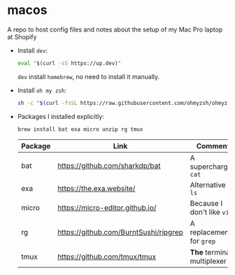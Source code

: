 # macos

A repo to host config files and notes about the setup of my Mac Pro laptop at Shopify

* Install `dev`:
  ```sh
  eval "$(curl -sS https://up.dev)"
  ```

  `dev` install `homebrew`, no need to install it manually.

* Install `oh my zsh`:
  ```sh
  sh -c "$(curl -fsSL https://raw.githubusercontent.com/ohmyzsh/ohmyzsh/master/tools/install.sh)"
  ```

* Packages I installed explicitly:
  ```
  brew install bat exa micro unzip rg tmux
  ```

  | Package  | Link      | Comment    |
  |----------|-----------|------------|
  | bat      | https://github.com/sharkdp/bat  | A supercharged `cat` |
  | exa      | https://the.exa.website/  | Alternative to `ls` |
  | micro    | https://micro-editor.github.io/ | Because I don't like `vi`! |
  | rg       | https://github.com/BurntSushi/ripgrep | A replacement for `grep` |
  | tmux     | https://github.com/tmux/tmux | **The** terminal multiplexer |
  

